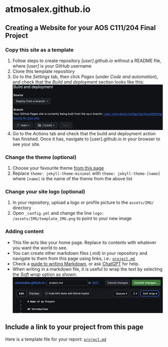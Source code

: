# atmosalex.github.io

## Creating a Website for your AOS C111/204 Final Project

### Copy this site as a template
1.	Follow steps to create repository *[user].github.io* without a README file, where *[user]* is your GitHub username
2.	Clone this template repository
3.	Go to the *Settings* tab, then click *Pages* (under *Code and automation*), and check that the *Build and deployment* section looks like this: ![](/assets/IMG/instr_bd.png)
4.	Go to the *Actions* tab and check that the build and deployment action has finished. Once it has, navigate to [user].github.io in your browser to see your site.

### Change the theme (optional)
1.	Choose your favourite theme [from this page](https://pages.github.com/themes/)
2.	Replace `theme: jekyll-theme-minimal` with `theme: jekyll-theme-[name]` where `[name]` is the name of the theme from the above list

### Change your site logo (optional)
1. In your repository, upload a logo or profile picture to the `assets/IMG/` directory
2. Open `_config.yml` and change the line `logo: /assets/IMG/template_IMG.png` to point to your new image

### Adding content
* This file acts like your home page. Replace its contents with whatever you want the world to see.
* You can create other markdown files (.md) in your repository and navigate to them from this page using links, i.e.: [`project.md`](project.md)
* Check a [guide to writing Markdown](https://www.markdownguide.org/basic-syntax/), or ask [ChatGPT](https://chat.openai.com/) for help.
* When writing in a markdown file, it is useful to wrap the text by selecting the *Soft wrap* option as shown: ![](/assets/IMG/instr_wrap.png)

## Include a link to your project from this page
Here is a template file for your report: [`project.md`](project.md)
